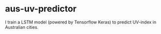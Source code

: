# aus-uv-predictor
I train a LSTM model (powered by Tensorflow Keras) to predict UV-index in Australian cities.
